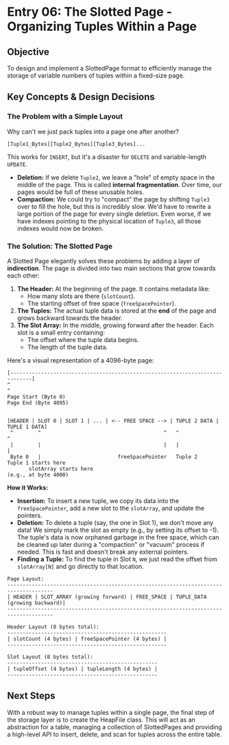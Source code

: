# Entry 06: The Slotted Page - Organizing Tuples Within a Page

## Objective
To design and implement a SlottedPage format to efficiently manage the storage of variable numbers of tuples within a fixed-size page.

## Key Concepts & Design Decisions

### The Problem with a Simple Layout

Why can't we just pack tuples into a page one after another?

`[Tuple1_Bytes][Tuple2_Bytes][Tuple3_Bytes]...`

This works for `INSERT`, but it's a disaster for `DELETE` and variable-length `UPDATE`.
*   **Deletion:** If we delete `Tuple2`, we leave a "hole" of empty space in the middle of the page. This is called **internal fragmentation**. Over time, our pages would be full of these unusable holes.
*   **Compaction:** We could try to "compact" the page by shifting `Tuple3` over to fill the hole, but this is incredibly slow. We'd have to rewrite a large portion of the page for every single deletion. Even worse, if we have indexes pointing to the physical location of `Tuple3`, all those indexes would now be broken.

### The Solution: The Slotted Page

A Slotted Page elegantly solves these problems by adding a layer of **indirection**. The page is divided into two main sections that grow towards each other:

1.  **The Header:** At the beginning of the page. It contains metadata like:
    *   How many slots are there (`slotCount`).
    *   The starting offset of free space (`freeSpacePointer`).
2.  **The Tuples:** The actual tuple data is stored at the **end** of the page and grows backward towards the header.
3.  **The Slot Array:** In the middle, growing forward after the header. Each slot is a small entry containing:
    *   The offset where the tuple data begins.
    *   The length of the tuple data.

Here's a visual representation of a 4096-byte page:

```
[-----------------------------------------------------------------------------]
^                                                                             ^
Page Start (Byte 0)                                                  Page End (Byte 4095)


[HEADER | SLOT 0 | SLOT 1 | ... | <-- FREE SPACE --> | TUPLE 2 DATA | TUPLE 1 DATA]
 ^        ^                                        ^   ^              ^
 |        |                                        |   |              |
 Byte 0   |                         freeSpacePointer   Tuple 2       Tuple 1 starts here
       slotArray starts here                                         (e.g., at byte 4000)
```

**How it Works:**
*   **Insertion:** To insert a new tuple, we copy its data into the `freeSpacePointer`, add a new slot to the `slotArray`, and update the pointers.
*   **Deletion:** To delete a tuple (say, the one in Slot 1), we don't move any data! We simply mark the slot as empty (e.g., by setting its offset to -1). The tuple's data is now orphaned garbage in the free space, which can be cleaned up later during a "compaction" or "vacuum" process if needed. This is fast and doesn't break any external pointers.
*   **Finding a Tuple:** To find the tuple in Slot `N`, we just read the offset from `slotArray[N]` and go directly to that location.



```
Page Layout:
-------------------------------------------------------------------------------------
| HEADER | SLOT_ARRAY (growing forward) | FREE_SPACE | TUPLE_DATA (growing backward)|
-------------------------------------------------------------------------------------

Header Layout (8 bytes total):
----------------------------------------------------
| slotCount (4 bytes) | freeSpacePointer (4 bytes) |
----------------------------------------------------

Slot Layout (8 bytes total):
-------------------------------------------------
| tupleOffset (4 bytes) | tupleLength (4 bytes) |
-------------------------------------------------
```

## Next Steps
With a robust way to manage tuples within a single page, the final step of the storage layer is to create the HeapFile class. This will act as an abstraction for a table, managing a collection of SlottedPages and providing a high-level API to insert, delete, and scan for tuples across the entire table.